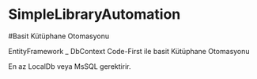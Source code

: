 # SimpleLibraryAutomation
 #Basit Kütüphane Otomasyonu

EntityFramework _ DbContext Code-First ile basit Kütüphane Otomasyonu 


En az LocalDb veya MsSQL gerektirir.
